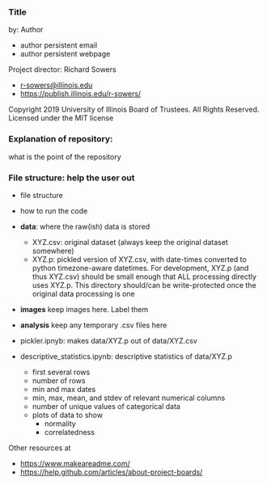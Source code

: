 ### Title ###
by: Author
* author persistent email
* author persistent webpage

Project director: Richard Sowers
* <r-sowers@illinois.edu>
* <https://publish.illinois.edu/r-sowers/>

Copyright 2019 University of Illinois Board of Trustees. All Rights Reserved. Licensed under the MIT license

### Explanation of repository:
what is the point of the repository

### File structure:  help the user out
* file structure
* how to run the code

* **data**: where the raw(ish) data is stored
	* XYZ.csv:  original dataset (always keep the original dataset somewhere)
	* XYZ.p: pickled version of XYZ.csv, with date-times converted to python timezone-aware datetimes.  For development, XYZ.p (and thus XYZ.csv) should be small enough that ALL processing directly uses XYZ.p.
	This directory should/can be write-protected once the original data processing is one

* **images** keep images here.  Label them
* **analysis** keep any temporary .csv files here

* pickler.ipnyb:  makes data/XYZ.p out of data/XYZ.csv
* descriptive_statistics.ipynb: descriptive statistics of data/XYZ.p
	* first several rows
	* number of rows
	* min and max dates
	* min, max, mean, and stdev of relevant numerical columns
	* number of unique values of categorical data
	* plots of data to show
		* normality
		* correlatedness




Other resources at
* <https://www.makeareadme.com/>
* <https://help.github.com/articles/about-project-boards/>